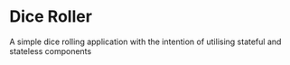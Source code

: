 # Dice Roller

A simple dice rolling application with the intention of utilising stateful and stateless components
